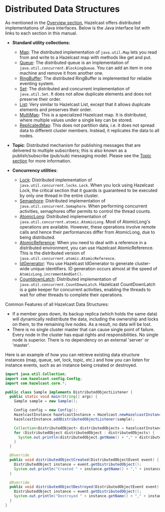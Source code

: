 

# Distributed Data Structures

As mentioned in the [Overview section](#hazelcast-overview), Hazelcast offers distributed implementations of Java interfaces. Below is the Java interface list with links to each section in this manual.

- **Standard utility collections:**

	- [Map](#map): The distributed implementation of `java.util.Map` lets you read from and write to a Hazelcast map with methods like get and put.
	- [Queue](#queue): The distributed queue is an implementation of `java.util.concurrent.BlockingQueue`. You can add an item in one machine and remove it from another one.
	- [RingBuffer](#ringbuffer): The distributed RingBuffer is implemented for reliable eventing system.
	- [Set](#set): The distributed and concurrent implementation of `java.util.Set`. It does not allow duplicate elements and does not preserve their order.
	- [List](#list): Very similar to Hazelcast List, except that it allows duplicate elements and preserves their order.
	- [MultiMap](#multimap): This is a specialized Hazelcast map. It is distributed, where multiple values under a single key can be stored.
	- [ReplicatedMap](#replicated-map): This does not partition data, i.e. it does not spread data to different cluster members. Instead, it replicates the data to all nodes.
- **Topic**: Distributed mechanism for publishing messages that are delivered to multiple subscribers; this is also known as a publish/subscribe (pub/sub) messaging model. Please see the [Topic section](#topic) for more information.
- **Concurrency utilities**:
	- [Lock](#lock): Distributed implementation of `java.util.concurrent.locks.Lock`. When you lock using Hazelcast Lock, the critical section that it guards is guaranteed to be executed by only one thread in the entire cluster.
	- [Semaphore](#isemaphore): Distributed implementation of `java.util.concurrent.Semaphore`. When performing concurrent activities, semaphores offer permits to control the thread counts.
	- [AtomicLong](#iatomiclong): Distributed implementation of `java.util.concurrent.atomic.AtomicLong`. Most of AtomicLong's operations are available. However, these operations involve remote calls and hence their performances differ from AtomicLong, due to being distributed.
	- [AtomicReference](#iatomicreference): When you need to deal with a reference in a distributed environment, you can use Hazelcast AtomicReference. This is the distributed version of `java.util.concurrent.atomic.AtomicReference`.
	- [IdGenerator](#idgenerator): You use Hazelcast IdGenerator to generate cluster-wide unique identifiers. ID generation occurs almost at the speed of `AtomicLong.incrementAndGet()`.
	- [CountdownLatch](#icountdownlatch): Distributed implementation of `java.util.concurrent.CountDownLatch`. Hazelcast CountDownLatch is a gate keeper for concurrent activities, enabling the threads to wait for other threads to complete their operations.

Common Features of all Hazelcast Data Structures:


- If a member goes down, its backup replica (which holds the same data) will dynamically redistribute the data, including the ownership and locks on them, to the remaining live nodes. As a result, no data will be lost.
- There is no single cluster master that can cause single point of failure. Every node in the cluster has equal rights and responsibilities. No single node is superior. There is no dependency on an external 'server' or 'master'.

Here is an example of how you can retrieve existing data structure instances (map, queue, set, lock, topic, etc.) and how you can listen for instance events, such as an instance being created or destroyed.

```java
import java.util.Collection;
import com.hazelcast.config.Config;
import com.hazelcast.core.*;

public class Sample implements DistributedObjectListener {
  public static void main(String[] args) {
    Sample sample = new Sample();

    Config config = new Config();
    HazelcastInstance hazelcastInstance = Hazelcast.newHazelcastInstance(config);
    hazelcastInstance.addDistributedObjectListener(sample);

    Collection<DistributedObject> distributedObjects = hazelcastInstance.getDistributedObjects();
    for (DistributedObject distributedObject : distributedObjects) {
      System.out.println(distributedObject.getName() + "," + distributedObject.getId());
    }
  }

  @Override
  public void distributedObjectCreated(DistributedObjectEvent event) {
    DistributedObject instance = event.getDistributedObject();
    System.out.println("Created " + instance.getName() + "," + instance.getId());
  }

  @Override
  public void distributedObjectDestroyed(DistributedObjectEvent event) {
    DistributedObject instance = event.getDistributedObject();
    System.out.println("Destroyed " + instance.getName() + "," + instance.getId());
  }
}
```

